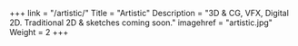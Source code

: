 +++
link = "/artistic/"
Title = "Artistic"
Description = "3D & CG, VFX, Digital 2D. Traditional 2D & sketches coming soon."
imagehref = "artistic.jpg"
Weight = 2
+++